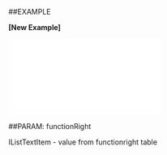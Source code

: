 
##EXAMPLE

**[New Example]**



![](..\..\Examples\vbs\SORole.HasFunctionRight.vbs.txt)


##PARAM: functionRight

IListTextItem - value from functionright table

